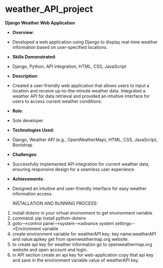 
# weather_API_project
**Django Weather Web Application**
- **Overview**:
-  Developed a web application using Django to display real-time weather information based on user-specified locations.
- **Skills Demonstrated**:
-  Django, Python, API integration, HTML, CSS, JavaScript
- **Description**:
-  Created a user-friendly web application that allows users to input a location and receive up-to-the-minute weather data. Integrated a weather API for data retrieval and provided an intuitive interface for users to access current weather conditions.
- **Role**:
-  Sole developer
- **Technologies Used**:
-  Django, Weather API (e.g., OpenWeatherMap), HTML, CSS, JavaScript, Bootstrap
- **Challenges**:
-  Successfully implemented API integration for current weather data, ensuring responsive design for a seamless user experience.
- **Achievements**:
-  Designed an intuitive and user-friendly interface for easy weather information access.

   INSTALLATION AND RUNNING PROCESS:
  1. install dotenv in your virtual environment to get environment variable
  2. command: pip install python-dotenv
  3. goto-->control panel-->system-->advance system settings-->Environment variable
  4. create environment variable for weatherAPI key; key name:weatherAPI and value:apikey get from openweathermap.org website.
  5. to create api key for weather information go to openweathermap.org website and open account and login.
  6. in API section create an api key for web-application copy that api key and save in the environment variable value of weatherAPI key.




